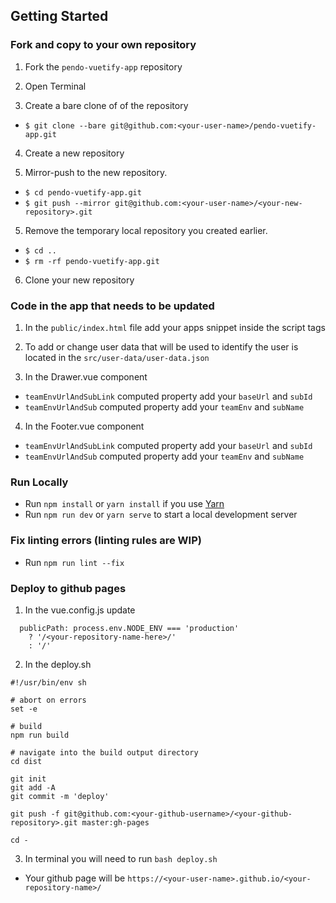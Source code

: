 ## Getting Started

### Fork and copy to your own repository

1. Fork the `pendo-vuetify-app` repository

2. Open Terminal

3. Create a bare clone of of the repository

- `$ git clone --bare git@github.com:<your-user-name>/pendo-vuetify-app.git`

4. Create a new repository

5. Mirror-push to the new repository.

- `$ cd pendo-vuetify-app.git`
- `$ git push --mirror git@github.com:<your-user-name>/<your-new-repository>.git`

5. Remove the temporary local repository you created earlier.

- `$ cd ..`
- `$ rm -rf pendo-vuetify-app.git`

6. Clone your new repository

### Code in the app that needs to be updated

1. In the `public/index.html` file add your apps snippet inside the script tags

2. To add or change user data that will be used to identify the user is located in the `src/user-data/user-data.json`

3. In the Drawer.vue component

- `teamEnvUrlAndSubLink` computed property add your `baseUrl` and `subId`
- `teamEnvUrlAndSub` computed property add your `teamEnv` and `subName`

4. In the Footer.vue component

- `teamEnvUrlAndSubLink` computed property add your `baseUrl` and `subId`
- `teamEnvUrlAndSub` computed property add your `teamEnv` and `subName`

### Run Locally

- Run `npm install` or `yarn install` if you use [Yarn](https://yarnpkg.com/en/)
- Run `npm run dev` or `yarn serve` to start a local development server

### Fix linting errors (linting rules are WIP)

- Run `npm run lint --fix`

### Deploy to github pages

1. In the vue.config.js update

```
  publicPath: process.env.NODE_ENV === 'production'
    ? '/<your-repository-name-here>/'
    : '/'

```

2. In the deploy.sh

```
#!/usr/bin/env sh

# abort on errors
set -e

# build
npm run build

# navigate into the build output directory
cd dist

git init
git add -A
git commit -m 'deploy'

git push -f git@github.com:<your-github-username>/<your-github-repository>.git master:gh-pages

cd -

```

3. In terminal you will need to run `bash deploy.sh`

- Your github page will be `https://<your-user-name>.github.io/<your-repository-name>/`
